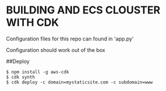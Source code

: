 # BUILDING AND ECS CLOUSTER WITH CDK

Configuration files for this repo can found in 'app.py'

Configuration should work out of the box

##Deploy

```
$ npm install -g aws-cdk
$ cdk synth
$ cdk deploy -c domain=mystaticsite.com -c subdomain=www
